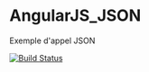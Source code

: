 ﻿# AngularJS_JSON

Exemple d'appel JSON

[![Build Status](https://travis-ci.org/xavierdono/Angular_JSON.svg?branch=master)](https://travis-ci.org/xavierdono/Angular_JSON)
